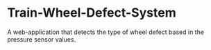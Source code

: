 # Train-Wheel-Defect-System
A web-application that detects the type of wheel defect based in the pressure sensor values.
